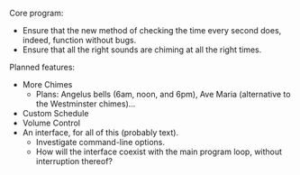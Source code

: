 Core program:
* Ensure that the new method of checking the time every second does, indeed, function without bugs. 
* Ensure that all the right sounds are chiming at all the right times.


Planned features:
- More Chimes
	* Plans: Angelus bells (6am, noon, and 6pm), Ave Maria (alternative to the Westminster chimes)...
- Custom Schedule
- Volume Control
- An interface, for all of this (probably text).
	* Investigate command-line options.
	* How will the interface coexist with the main program loop, without interruption thereof?